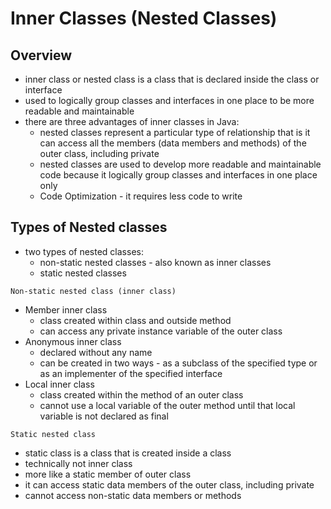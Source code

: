 # Inner Classes (Nested Classes)

## Overview

- inner class or nested class is a class that is declared inside the class or interface
- used to logically group classes and interfaces in one place to be more readable and maintainable
- there are three advantages of inner classes in Java:
  - nested classes represent a particular type of relationship that is it can access all the members (data members and methods) of the outer class, including private
  - nested classes are used to develop more readable and maintainable code because it logically group classes and interfaces in one place only
  - Code Optimization -  it requires less code to write

## Types of Nested classes

- two types of nested classes:
  - non-static nested classes - also known as inner classes
  - static nested classes

`Non-static nested class (inner class)`
  - Member inner class 
    - class created within class and outside method
    - can access any private instance variable of the outer class
  - Anonymous inner class 
    - declared without any name
    - can be created in two ways - as a subclass of the specified type or as an implementer of the specified interface
  - Local inner class 
    - class created within the method of an outer class
    - cannot use a local variable of the outer method until that local variable is not declared as final

`Static nested class`
- static class is a class that is created inside a class
- technically not inner class
- more like a static member of outer class
- it can access static data members of the outer class, including private
- cannot access non-static data members or methods
